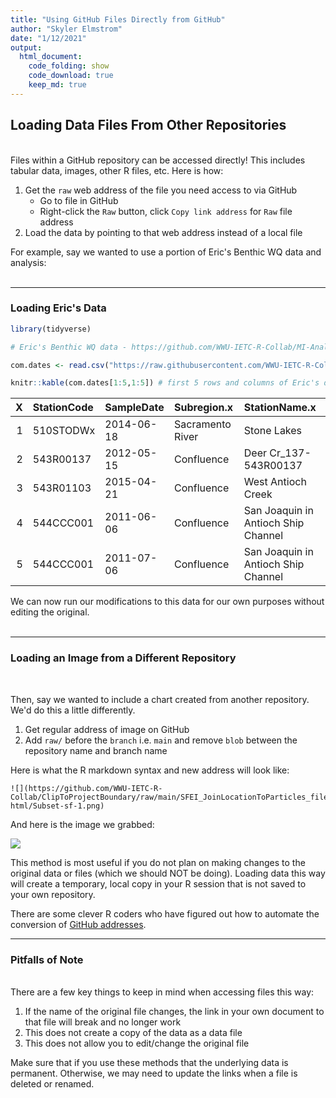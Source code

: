 ```yaml
---
title: "Using GitHub Files Directly from GitHub"
author: "Skyler Elmstrom"
date: "1/12/2021"
output:
  html_document:
    code_folding: show
    code_download: true
    keep_md: true
---
```




## **Loading Data Files From Other Repositories**
<br>
Files within a GitHub repository can be accessed directly! This includes tabular data, images, other R files, etc. Here is how:

1. Get the `raw` web address of the file you need access to via GitHub
    + Go to file in GitHub
    + Right-click the `Raw` button, click `Copy link address` for `Raw` file address
2. Load the data by pointing to that web address instead of a local file

For example, say we wanted to use a portion of Eric's Benthic WQ data and analysis:
<br><br>

-----

### Loading Eric's Data


```r
library(tidyverse)

# Eric's Benthic WQ data - https://github.com/WWU-IETC-R-Collab/MI-Analysis/main/data/ceden_benthic_WQ.csv

com.dates <- read.csv("https://raw.githubusercontent.com/WWU-IETC-R-Collab/MI-Analysis/main/data/ceden_benthic_WQ.csv")

knitr::kable(com.dates[1:5,1:5]) # first 5 rows and columns of Eric's data to show it works
```



|  X|StationCode |SampleDate |Subregion.x      |StationName.x                       |
|--:|:-----------|:----------|:----------------|:-----------------------------------|
|  1|510STODWx   |2014-06-18 |Sacramento River |Stone Lakes                         |
|  2|543R00137   |2012-05-15 |Confluence       |Deer Cr_137-543R00137               |
|  3|543R01103   |2015-04-21 |Confluence       |West Antioch Creek                  |
|  4|544CCC001   |2011-06-06 |Confluence       |San Joaquin in Antioch Ship Channel |
|  5|544CCC001   |2011-07-06 |Confluence       |San Joaquin in Antioch Ship Channel |

We can now run our modifications to this data for our own purposes without editing the original.
<br><br>

-----

### Loading an Image from a Different Repository

<br>

Then, say we wanted to include a chart created from another repository. We'd do this a little differently.

1. Get regular address of image on GitHub
2. Add `raw/` before the `branch` i.e. `main` and remove `blob` between the repository name and branch name

Here is what the R markdown syntax and new address will look like:
```
![](https://github.com/WWU-IETC-R-Collab/ClipToProjectBoundary/raw/main/SFEI_JoinLocationToParticles_files/figure-html/Subset-sf-1.png)
```

And here is the image we grabbed:
<br>

![](https://github.com/WWU-IETC-R-Collab/ClipToProjectBoundary/raw/main/SFEI_JoinLocationToParticles_files/figure-html/Subset-sf-1.png)

This method is most useful if you do not plan on making changes to the original data or files (which we should NOT be doing). Loading data this way will create a temporary, local copy in your R session that is not saved to your own repository.

There are some clever R coders who have figured out how to automate the conversion of [GitHub addresses](https://stackoverflow.com/questions/11237715/how-to-display-images-in-markdown-on-github-generated-from-knitr-without-using-e).
<br>

-----

### Pitfalls of Note

<br>
There are a few key things to keep in mind when accessing files this way:

1. If the name of the original file changes, the link in your own document to that file will break and no longer work
2. This does not create a copy of the data as a data file
3. This does not allow you to edit/change the original file

Make sure that if you use these methods that the underlying data is permanent. Otherwise, we may need to update the links when a file is deleted or renamed.
<br><br>

